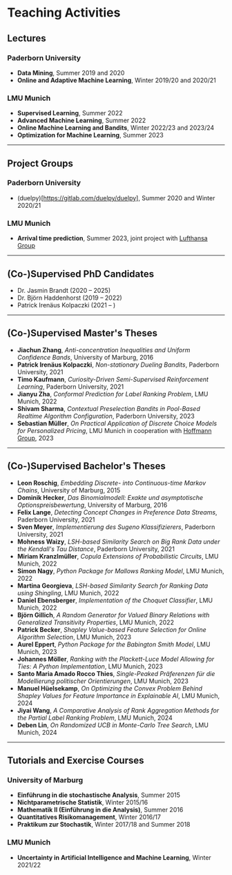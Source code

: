 # Teaching Activities

## Lectures

### Paderborn University

* **Data Mining**, Summer 2019 and 2020
* **Online and Adaptive Machine Learning**, Winter 2019/20 and 2020/21

### LMU Munich

* **Supervised Learning**, Summer 2022
* **Advanced Machine Learning**, Summer 2022
* **Online Machine Learning and Bandits**, Winter 2022/23 and 2023/24
* **Optimization for Machine Learning**, Summer 2023

---

## Project Groups

### Paderborn University

* (duelpy)[https://gitlab.com/duelpy/duelpy], Summer 2020 and Winter 2020/21


### LMU Munich

* **Arrival time prediction**, Summer 2023, joint project with [Lufthansa Group](https://www.hoffmann-group.com/GB/en/houk/)

---

## (Co-)Supervised PhD Candidates

* Dr. Jasmin Brandt (2020 – 2025)
* Dr. Björn Haddenhorst (2019 – 2022)
* Patrick Irenäus Kolpaczki (2021 – )

---

## (Co-)Supervised Master's Theses

* **Jiachun Zhang**, *Anti-concentration Inequalities and Uniform Confidence Bands*, University of Marburg, 2016
* **Patrick Irenäus Kolpaczki**, *Non-stationary Dueling Bandits*, Paderborn University, 2021
* **Timo Kaufmann**, *Curiosity-Driven Semi-Supervised Reinforcement Learning*, Paderborn University, 2021
* **Jianyu Zha**, *Conformal Prediction for Label Ranking Problem*, LMU Munich, 2022
* **Shivam Sharma**, *Contextual Preselection Bandits in Pool-Based Realtime Algorithm Configuration*, Paderborn University, 2023
* **Sebastian Müller**, *On Practical Application of Discrete Choice Models for Personalized Pricing*, LMU Munich in cooperation with [Hoffmann Group](https://www.hoffmann-group.com/GB/en/houk/), 2023

---

## (Co-)Supervised Bachelor's Theses

* **Leon Roschig**, *Embedding Discrete- into Continuous-time Markov Chains*, University of Marburg, 2015
* **Dominik Hecker**, *Das Binomialmodell: Exakte und asymptotische Optionspreisbewertung*, University of Marburg, 2016
* **Felix Lange**, *Detecting Concept Changes in Preference Data Streams*, Paderborn University, 2021
* **Sven Meyer**, *Implementierung des Sugeno Klassifizierers*, Paderborn University, 2021
* **Mohness Waizy**, *LSH-based Similarity Search on Big Rank Data under the Kendall's Tau Distance*, Paderborn University, 2021
* **Miriam Kranzlmüller**, *Copula Extensions of Probabilistic Circuits*, LMU Munich, 2022
* **Simon Nagy**, *Python Package for Mallows Ranking Model*, LMU Munich, 2022
* **Martina Georgieva**, *LSH-based Similarity Search for Ranking Data using Shingling*, LMU Munich, 2022
* **Daniel Ebensberger**, *Implementation of the Choquet Classifier*, LMU Munich, 2022
* **Björn Gillich**, *A Random Generator for Valued Binary Relations with Generalized Transitivity Properties*, LMU Munich, 2022
* **Patrick Becker**, *Shapley Value-based Feature Selection for Online Algorithm Selection*, LMU Munich, 2023
* **Aurel Eppert**, *Python Package for the Babington Smith Model*, LMU Munich, 2023
* **Johannes Möller**, *Ranking with the Plackett-Luce Model Allowing for Ties: A Python Implementation*, LMU Munich, 2023
* **Santo Maria Amado Rocco Thies**, *Single-Peaked Präferenzen für die Modellierung politischer Orientierungen*, LMU Munich, 2023
* **Manuel Hüelsekamp**, *On Optimizing the Convex Problem Behind Shapley Values for Feature Importance in Explainable AI*, LMU Munich, 2024
* **Jiyai Wang**, *A Comparative Analysis of Rank Aggregation Methods for the Partial Label Ranking Problem*, LMU Munich, 2024
* **Deben Lin**, *On Randomized UCB in Monte-Carlo Tree Search*, LMU Munich, 2024

---

## Tutorials and Exercise Courses

### University of Marburg

* **Einführung in die stochastische Analysis**, Summer 2015
* **Nichtparametrische Statistik**, Winter 2015/16
* **Mathematik II (Einführung in die Analysis)**, Summer 2016
* **Quantitatives Risikomanagement**, Winter 2016/17
* **Praktikum zur Stochastik**, Winter 2017/18 and Summer 2018

### LMU Munich

* **Uncertainty in Artificial Intelligence and Machine Learning**, Winter 2021/22
